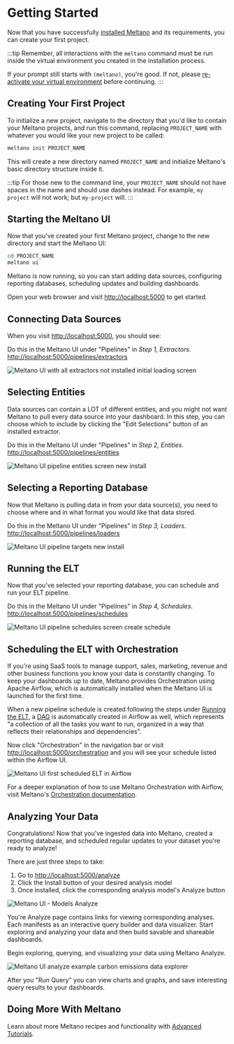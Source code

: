 # Getting Started

Now that you have successfully [installed Meltano](/docs/installation.html) and its requirements, you can create your first project.

:::tip
Remember, all interactions with the `meltano` command must be run inside the virtual environment you created in the installation process.

If your prompt still starts with `(meltano)`, you're good. If not, please [re-activate your virtual environment](/docs/installation.html#activating-your-virtual-environment) before continuing.
:::

## Creating Your First Project

To initialize a new project, navigate to the directory that you'd like to contain your Meltano projects, and run this command, replacing `PROJECT_NAME` with whatever you would like your new project to be called:

```bash
meltano init PROJECT_NAME
```

This will create a new directory named `PROJECT_NAME` and initialize Meltano's basic directory structure inside it.

:::tip
For those new to the command line, your `PROJECT_NAME` should not have spaces in the name and should use dashes instead. For example, `my project` will not work; but `my-project` will.
:::

## Starting the Meltano UI

Now that you've created your first Meltano project, change to the new directory and start the Meltano UI:

```bash
cd PROJECT_NAME
meltano ui
```

Meltano is now running, so you can start adding data sources, configuring reporting databases, scheduling updates and building dashboards.

Open your web browser and visit [http://localhost:5000](http://localhost:5000) to get started.

## Connecting Data Sources

When you visit [http://localhost:5000](http://localhost:5000), you should see:

Do this in the Meltano UI under "Pipelines" in _Step 1, Extractors_. [http://localhost:5000/pipelines/extractors](http://localhost:5000/pipelines/extractors)

![Meltano UI with all extractors not installed initial loading screen](/screenshots/meltano-extractors-newinstall.png)

## Selecting Entities

Data sources can contain a LOT of different entities, and you might not want Meltano to pull every data source into your dashboard. In this step, you can choose which to include by clicking the "Edit Selections" button of an installed extractor.

Do this in the Meltano UI under "Pipelines" in _Step 2, Entities_. [http://localhost:5000/pipelines/entities](http://localhost:5000/pipelines/entities)

![Meltano UI pipeline entities screen new install](/screenshots/meltano-pipeline-entities-quickstart.png)

## Selecting a Reporting Database

Now that Meltano is pulling data in from your data source(s), you need to choose where and in what format you would like that data stored.

Do this in the Meltano UI under "Pipelines" in _Step 3, Loaders_. [http://localhost:5000/pipelines/loaders](http://localhost:5000/pipelines/loaders)

![Meltano UI pipeline targets new install](/screenshots/meltano-pipelines-targets-quickstart.png)

## Running the ELT

Now that you've selected your reporting database, you can schedule and run your ELT pipeline.

Do this in the Meltano UI under "Pipelines" in _Step 4, Schedules_. [http://localhost:5000/pipelines/schedules](http://localhost:5000/pipelines/schedules)

![Meltano UI pipeline schedules screen create schedule](/screenshots/meltano-ui-create-schedule.png)

## Scheduling the ELT with Orchestration

If you're using SaaS tools to manage support, sales, marketing, revenue and other business functions you know your data is constantly changing. To keep your dashboards up to date, Meltano provides Orchestration using Apache Airflow, which is automatically installed when the Meltano UI is launched for the first time.

When a new pipeline schedule is created following the steps under [Running the ELT](#running-the-elt), a [DAG](https://airflow.apache.org/concepts.html#dags) is automatically created in Airflow as well, which represents "a collection of all the tasks you want to run, organized in a way that reflects their relationships and dependencies".

Now click "Orchestration" in the navigation bar or visit [http://localhost:5000/orchestration](http://localhost:5000/orchestration) and you will see your schedule listed within the Airflow UI.

![Meltano UI first scheduled ELT in Airflow](/screenshots/meltano-ui-first-schedule.png)

For a deeper explanation of how to use Meltano Orchestration with Airflow, visit Meltano's [Orchestration documentation](/docs/meltano-cli.html#orchestration.html).

## Analyzing Your Data

Congratulations! Now that you've ingested data into Meltano, created a reporting database, and scheduled regular updates to your dataset you're ready to analyze!

There are just three steps to take:

1. Go to [http://localhost:5000/analyze](http://localhost:5000/analyze)
2. Click the Install button of your desired analysis model
3. Once installed, click the corresponding analysis model's Analyze button

![Meltano UI - Models Analyze](/screenshots/meltano-ui-analyze-models.png)

You're Analyze page contains links for viewing corresponding analyses. Each manifests as an interactive query builder and data visualizer. Start exploring and analyzing your data and then build savable and shareable dashboards.

Begin exploring, querying, and visualizing your data using Meltano Analyze.

![Meltano UI analyze example carbon emissions data explorer](/screenshots/meltano-ui-analyze-example.png)

After you "Run Query" you can view charts and graphs, and save interesting query results to your dashboards.

## Doing More With Meltano

Learn about more Meltano recipes and functionality with [Advanced Tutorials](/docs/tutorial.html).
